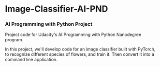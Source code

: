 # Image-Classifier-AI-PND

### AI Programming with Python Project
Project code for Udacity's AI Programming with Python Nanodegree program.

In this project, we'll develop code for an image classifier built with PyTorch, to recognize different species of flowers, and train it.
Then convert it into a command line application.

